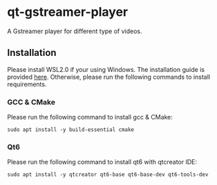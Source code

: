 # qt-gstreamer-player
A Gstreamer player for different type of videos.

## Installation
Please install WSL2.0 if your using Windows. The installation guide is provided [here](https://learn.microsoft.com/en-us/windows/wsl/install).
Otherwise, please run the following commands to install requirements.

### GCC & CMake
Please run the following command to install gcc & CMake:
``` shell
sudo apt install -y build-essential cmake
```

### Qt6
Please run the following command to install qt6 with qtcreator IDE:
``` shell
sudo apt install -y qtcreator qt6-base qt6-base-dev qt6-tools-dev
```

